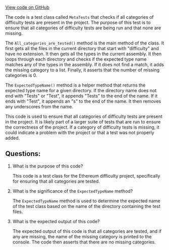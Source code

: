 [View code on GitHub](https://github.com/NethermindEth/nethermind/src/Nethermind/Ethereum.Difficulty.Test/MetaTests.cs)

The code is a test class called `MetaTests` that checks if all categories of difficulty tests are present in the project. The purpose of this test is to ensure that all categories of difficulty tests are being run and that none are missing. 

The `All_categories_are_tested()` method is the main method of the class. It first gets all the files in the current directory that start with "difficulty" and have no extension. It then gets all the types in the current assembly. It then loops through each directory and checks if the expected type name matches any of the types in the assembly. If it does not find a match, it adds the missing category to a list. Finally, it asserts that the number of missing categories is 0.

The `ExpectedTypeName()` method is a helper method that returns the expected type name for a given directory. If the directory name does not end with "Tests" or "Test", it appends "Tests" to the end of the name. If it ends with "Test", it appends an "s" to the end of the name. It then removes any underscores from the name.

This code is used to ensure that all categories of difficulty tests are present in the project. It is likely part of a larger suite of tests that are run to ensure the correctness of the project. If a category of difficulty tests is missing, it could indicate a problem with the project or that a test was not properly added.
## Questions: 
 1. What is the purpose of this code?
    
    This code is a test class for the Ethereum difficulty project, specifically for ensuring that all categories are tested.

2. What is the significance of the `ExpectedTypeName` method?
    
    The `ExpectedTypeName` method is used to determine the expected name of the test class based on the name of the directory containing the test files.

3. What is the expected output of this code?
    
    The expected output of this code is that all categories are tested, and if any are missing, the name of the missing category is printed to the console. The code then asserts that there are no missing categories.